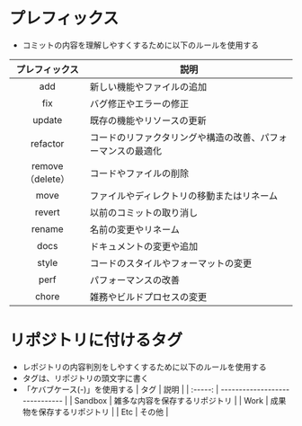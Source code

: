 # プレフィックス
- コミットの内容を理解しやすくするために以下のルールを使用する

|  プレフィックス  | 説明                                                         |
| :--------------: | ------------------------------------------------------------ |
|       add        | 新しい機能やファイルの追加                                   |
|       fix        | バグ修正やエラーの修正                                       |
|      update      | 既存の機能やリソースの更新                                   |
|     refactor     | コードのリファクタリングや構造の改善、パフォーマンスの最適化 |
| remove（delete） | コードやファイルの削除                                       |
|       move       | ファイルやディレクトリの移動またはリネーム                   |
|      revert      | 以前のコミットの取り消し                                     |
|      rename      | 名前の変更やリネーム                                         |
|       docs       | ドキュメントの変更や追加                                     |
|      style       | コードのスタイルやフォーマットの変更                         |
|       perf       | パフォーマンスの改善                                         |
|      chore       | 雑務やビルドプロセスの変更                                   |

# リポジトリに付けるタグ
- レポジトリの内容判別をしやすくするために以下のルールを使用する
- タグは、リポジトリの頭文字に書く
- 「ケバブケース(-)」を使用する
|  タグ   | 説明                           |
| :-----: | ------------------------------ |
| Sandbox | 雑多な内容を保存するリポジトリ |
|  Work   | 成果物を保存するリポジトリ     |
|   Etc   | その他                         |
